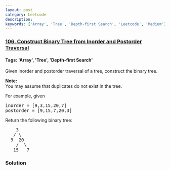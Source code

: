 ```yaml
---
layout: post
category: Leetcode
description: 
keywords: ['Array', 'Tree', 'Depth-first Search', 'Leetcode', 'Medium']
---
```

### [106. Construct Binary Tree from Inorder and Postorder Traversal](https://leetcode.com/problems/construct-binary-tree-from-inorder-and-postorder-traversal)

#### Tags: 'Array', 'Tree', 'Depth-first Search'

<div class="content__u3I1 question-content__JfgR"><div><p>Given inorder and postorder traversal of a tree, construct the binary tree.</p>
<p><strong>Note:</strong><br/>
You may assume that duplicates do not exist in the tree.</p>
<p>For example, given</p>
<pre>inorder = [9,3,15,20,7]
postorder = [9,15,7,20,3]</pre>
<p>Return the following binary tree:</p>
<pre>    3
   / \
  9  20
    /  \
   15   7
</pre>
</div></div>

### Solution
